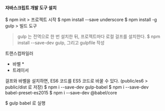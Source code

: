 #### 자바스크립트 개발 도구 설치
$ npm init  > 프로젝트 시작
$ npm install --save underscore
$ npm install -g gulp  > 빌드 도구
> gulp 는 전역으로 한 번 설치한 뒤, 프로젝트마다 로컬 걸프를 설치한다.
> $ npm install --save-dev gulp, 그리고 gulpfile 작성

트랜스컴파일러
- 바벨 *
- 트레이서

걸프와 바벨을 설치하면, ES6 코드를 ES5 코드로 바꿀 수 있다.
(public/es6 > public/dist 로 저장)
$ npm i --save-dev gulp-babel
$ npm i --save-dev babel-preset-es2015
$ npm i --save-dev @babel/core

$ gulp babel 로 실행